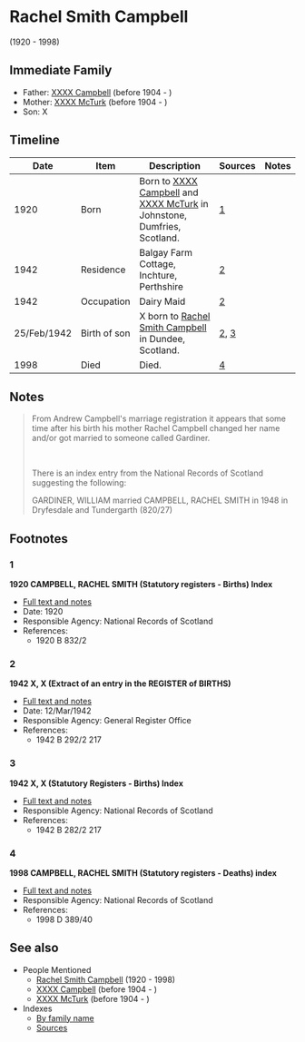 ﻿---
layout: person
subject_key: i40394043
permalink: /people/i40394043
---

# Rachel Smith Campbell
(1920 - 1998)

## Immediate Family

* Father: [XXXX Campbell](./@i4716977@-xxxx-campbell-b1904-d.md) (before 1904 - )
* Mother: [XXXX McTurk](./@i54145218@-xxxx-mcturk-b1904-d.md) (before 1904 - )
* Son: X

## Timeline

Date | Item | Description | Sources | Notes
---|---|---|---|---
1920 | Born | Born to [XXXX Campbell](./@i4716977@-xxxx-campbell-b1904-d.md) and [XXXX McTurk](./@i54145218@-xxxx-mcturk-b1904-d.md) in Johnstone, Dumfries, Scotland. | [1](#1) | 
1942 | Residence | Balgay Farm Cottage, Inchture, Perthshire | [2](#2) | 
1942 | Occupation | Dairy Maid | [2](#2) | 
25/Feb/1942 | Birth of son | X born to [Rachel Smith Campbell](./@i40394043@-rachel-smith-campbell-b1920-d1998.md) in Dundee, Scotland. | [2](#2), [3](#3) | 
1998 | Died | Died. | [4](#4) | 

## Notes

> From Andrew Campbell's marriage registration it appears that some time after his birth his mother Rachel Campbell changed her name and/or got married to someone called Gardiner.
>
> <br/>
>
> There is an index entry from the National Records of Scotland suggesting the following:
>
> GARDINER, WILLIAM married CAMPBELL, RACHEL SMITH in 1948 in Dryfesdale and Tundergarth (820/27)
>


## Footnotes

### 1

**1920 CAMPBELL, RACHEL SMITH (Statutory registers - Births) Index**

* [Full text and notes](../sources/@s86071302@-1920-campbell,-rachel-smith-statutory-registers-births-index.md)
* Date: 1920
* Responsible Agency: National Records of Scotland
* References: 
  * 1920 B 832/2

### 2

**1942 X, X (Extract of an entry in the REGISTER of BIRTHS)**

* [Full text and notes](../sources/@s39336142@-1942-campbell,-andrew-extract-of-an-entry-in-the-register-of-births-.md)
* Date: 12/Mar/1942
* Responsible Agency: General Register Office
* References: 
  * 1942 B 292/2 217

### 3

**1942 X, X (Statutory Registers - Births) Index**

* [Full text and notes](../sources/@s15399776@-1942-campbell,-andrew-statutory-registers-births-index.md)
* Responsible Agency: National Records of Scotland
* References: 
  * 1942 B 282/2 217

### 4

**1998 CAMPBELL, RACHEL SMITH (Statutory registers - Deaths) index**

* [Full text and notes](../sources/@s32799771@-1998-campbell,-rachel-smith-statutory-registers-deaths-index.md)
* Responsible Agency: National Records of Scotland
* References: 
  * 1998 D 389/40


## See also

- People Mentioned
  - [Rachel Smith Campbell](./@i40394043@-rachel-smith-campbell-b1920-d1998.md) (1920 - 1998)
  - [XXXX Campbell](./@i4716977@-xxxx-campbell-b1904-d.md) (before 1904 - )
  - [XXXX McTurk](./@i54145218@-xxxx-mcturk-b1904-d.md) (before 1904 - )
- Indexes
  - [By family name](../index-by-family-name.md)
  - [Sources](../index-of-sources-by-title.md)
